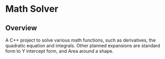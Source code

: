 # Math Solver

## Overview
A C++ project to solve various math functions, such as derivatives, the quadratic equation and 
integrals. Other planned expansions are standard form to Y intercept form, and Area around a shape.

